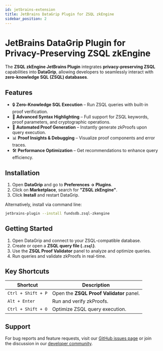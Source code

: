 ```yaml
---
id: jetbrains-extension
title: JetBrains DataGrip Plugin for ZSQL zkEngine
sidebar_position: 2
---
```


# JetBrains DataGrip Plugin for Privacy-Preserving ZSQL zkEngine

The **ZSQL zkEngine JetBrains Plugin** integrates **privacy-preserving ZSQL** capabilities into **DataGrip**, allowing developers to seamlessly interact with **zero-knowledge SQL (ZSQL) databases**.

## Features

- 🔒 **Zero-Knowledge SQL Execution** – Run ZSQL queries with built-in proof verification.
- 🎨 **Advanced Syntax Highlighting** – Full support for ZSQL keywords, proof parameters, and cryptographic operations.
- 🚀 **Automated Proof Generation** – Instantly generate zkProofs upon query execution.
- 📊 **Proof Insights & Debugging** – Visualize proof components and error traces.
- 🛠 **Performance Optimization** – Get recommendations to enhance query efficiency.

## Installation

1. Open **DataGrip** and go to **Preferences → Plugins**.
2. Click on **Marketplace**, search for **"ZSQL zkEngine"**.
3. Click **Install** and restart DataGrip.

Alternatively, install via command line:
```sh
jetbrains-plugin --install fundsdb.zsql-zkengine
```

## Getting Started

1. Open DataGrip and connect to your ZSQL-compatible database.
2. Create or open a **ZSQL query file (`.zsql`)**.
3. Use the **ZSQL Proof Validator** panel to analyze and optimize queries.
4. Run queries and validate zkProofs in real-time.

## Key Shortcuts

| Shortcut                | Description                                 |
|-------------------------|---------------------------------------------|
| `Ctrl + Shift + P`      | Open the **ZSQL Proof Validator** panel.   |
| `Alt + Enter`           | Run and verify zkProofs.                   |
| `Ctrl + Shift + O`      | Optimize ZSQL query execution.             |

## Support

For bug reports and feature requests, visit our [GitHub issues page](https://github.com/fundsdb/zsql-jetbrains) or join the discussion in our [developer community](https://community.fundsdb.com).